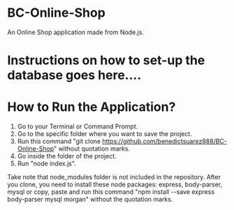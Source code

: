 # BC-Online-Shop
An Online Shop application made from Node.js.

# Instructions on how to set-up the database goes here....

# How to Run the Application?
1. Go to your Terminal or Command Prompt.
2. Go to the specific folder where you want to save the project.
4. Run this command "git clone https://github.com/benedictsuarez888/BC-Online-Shop" without quotation marks.
5. Go inside the folder of the project.
6. Run "node index.js".

Take note that node_modules folder is not included in the repository. After you clone, you need to install these node packages: express, body-parser, mysql or copy, paste and run this command "npm install --save express body-parser mysql morgan" without the quotation marks.
